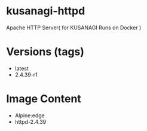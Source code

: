 # kusanagi-httpd

Apache HTTP Server( for KUSANAGI Runs on Docker )

# Versions (tags)

- latest
- 2.4.39-r1

# Image Content

- Alpine:edge
- httpd-2.4.39

